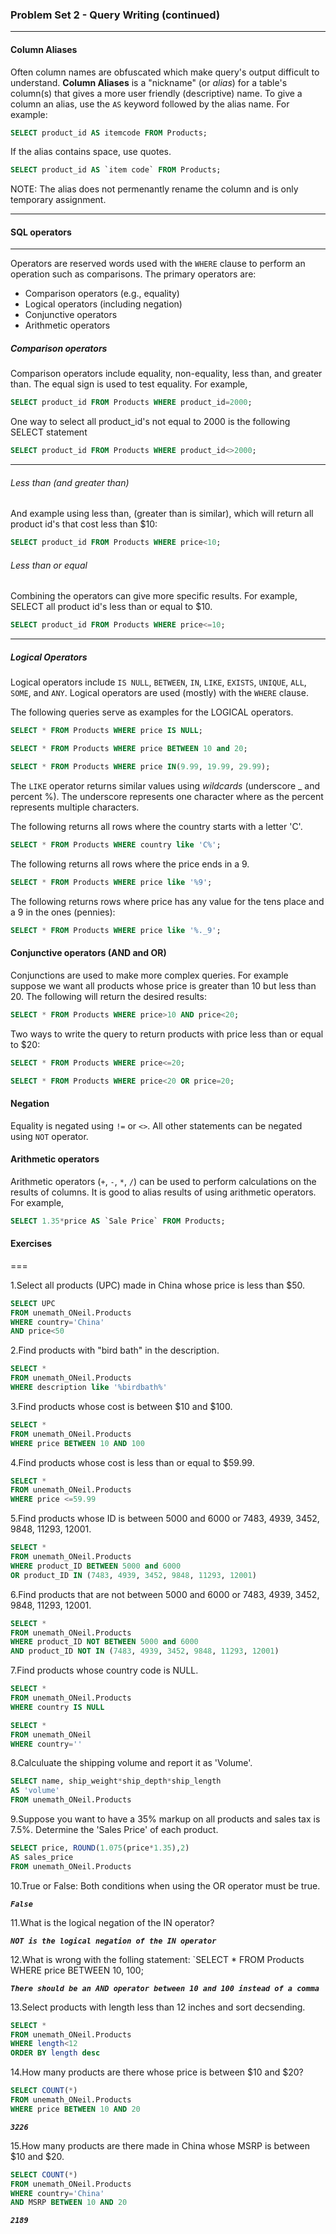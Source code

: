 ### Problem Set 2 - Query Writing (continued)
---



#### Column Aliases

Often column names are obfuscated which make query's output difficult to understand. 
**Column Aliases** is a "nickname" (or *alias*) for a table's column(s) that gives a more user friendly (descriptive) name.
To give a column an alias, use the `AS` keyword followed by the alias name.  For example:

```SQL
SELECT product_id AS itemcode FROM Products;
```

If the alias contains space, use quotes.  

```SQL
SELECT product_id AS `item code` FROM Products;
```

NOTE: The alias does not permenantly rename the column and is only temporary assignment.




---

#### SQL operators

---

Operators are reserved words used with the `WHERE` clause to perform an operation such as comparisons.  The primary operators are:

- Comparison operators (e.g., equality)
- Logical operators (including negation)
- Conjunctive operators
- Arithmetic operators

##### Comparison operators

Comparison operators include equality, non-equality, less than, and greater than.  The equal sign is used to test equality.  For example, 

```SQL
SELECT product_id FROM Products WHERE product_id=2000;
```
One way to select all product_id's not equal to 2000 is the following SELECT statement 

```SQL
SELECT product_id FROM Products WHERE product_id<>2000;
```
---

###### Less than (and greater than)

And example using less than, (greater than is similar), which will return all product id's that cost less than $10:

```SQL
SELECT product_id FROM Products WHERE price<10;
```

###### Less than or equal

Combining the operators can give more specific results.  For example, SELECT all product id's less than or equal to $10.


```SQL
SELECT product_id FROM Products WHERE price<=10;
```

---

##### Logical Operators

Logical operators include `IS NULL`, `BETWEEN`, `IN`, `LIKE`, `EXISTS`, `UNIQUE`, `ALL`, `SOME`, and `ANY`.
Logical operators are used (mostly) with the `WHERE` clause.  

The following queries serve as examples for the LOGICAL operators.


```SQL
SELECT * FROM Products WHERE price IS NULL;
```


```SQL
SELECT * FROM Products WHERE price BETWEEN 10 and 20;
```


```SQL
SELECT * FROM Products WHERE price IN(9.99, 19.99, 29.99);
```

The `LIKE` operator returns similar values using *wildcards* (underscore _ and percent %).  The underscore represents one character where as the percent represents multiple characters.

The following returns all rows where the country starts with a letter 'C'.  

```SQL
SELECT * FROM Products WHERE country like 'C%';
```

The following returns all rows where the price ends in a 9.


```SQL
SELECT * FROM Products WHERE price like '%9';
```

The following returns rows where price has any value for the tens place and a 9 in the ones (pennies):


```SQL
SELECT * FROM Products WHERE price like '%._9';
```

#### Conjunctive operators (AND and OR)

Conjunctions are used to make more complex queries.  For example suppose we want all products whose price is greater than 10 but less than 20.  The following will return the desired results:

```SQL
SELECT * FROM Products WHERE price>10 AND price<20;
```

Two ways to write the query to return products with price less than or equal to $20:


```SQL
SELECT * FROM Products WHERE price<=20;
```


```SQL
SELECT * FROM Products WHERE price<20 OR price=20;
```

#### Negation

Equality is negated using `!=` or `<>`.  All other statements can be negated using `NOT` operator. 



#### Arithmetic operators

Arithmetic operators (`+`, `-`, `*`, `/`) can be used to perform calculations on the results of columns.  It is good to alias results of using arithmetic operators.  For example, 


```SQL
SELECT 1.35*price AS `Sale Price` FROM Products;
```




#### Exercises


===

1.Select all products (UPC) made in China whose price is less than $50.

```SQL
SELECT UPC
FROM unemath_ONeil.Products
WHERE country='China'
AND price<50
```

2.Find products with "bird bath" in the description.

```SQL
SELECT *
FROM unemath_ONeil.Products
WHERE description like '%birdbath%'
```

3.Find products whose cost is between $10 and $100.

```SQL
SELECT *
FROM unemath_ONeil.Products
WHERE price BETWEEN 10 AND 100
```

4.Find products whose cost is less than or equal to $59.99.

```SQL
SELECT *
FROM unemath_ONeil.Products
WHERE price <=59.99
```

5.Find products whose ID is between 5000 and 6000 or 7483, 4939, 3452, 9848, 11293, 12001.

```SQL
SELECT *
FROM unemath_ONeil.Products
WHERE product_ID BETWEEN 5000 and 6000
OR product_ID IN (7483, 4939, 3452, 9848, 11293, 12001)
```

6.Find products that are not between 5000 and 6000 or 7483, 4939, 3452, 9848, 11293, 12001.

```SQL
SELECT *
FROM unemath_ONeil.Products
WHERE product_ID NOT BETWEEN 5000 and 6000
AND product_ID NOT IN (7483, 4939, 3452, 9848, 11293, 12001)
```

7.Find products whose country code is NULL.

```SQL
SELECT *
FROM unemath_ONeil.Products
WHERE country IS NULL
```

```SQL
SELECT *
FROM unemath_ONeil
WHERE country=''
```

8.Calculuate the shipping volume and report it as 'Volume'.

```SQL
SELECT name, ship_weight*ship_depth*ship_length 
AS 'volume'
FROM unemath_ONeil.Products
```

9.Suppose you want to have a 35% markup on all products and sales tax is 7.5%.  Determine the 'Sales Price' of each product.

```SQL
SELECT price, ROUND(1.075(price*1.35),2)
AS sales_price
FROM unemath_ONeil.Products
```
10.True or False: Both conditions when using the OR operator must be true.

***`False`***

11.What is the logical negation of the IN operator?

***`NOT is the logical negation of the IN operator`***

12.What is wrong with the folling statement: `SELECT * FROM Products WHERE price BETWEEN 10, 100;

***`There should be an AND operator between 10 and 100 instead of a comma`***

13.Select products with length less than 12 inches and sort decsending.

```SQL
SELECT *
FROM unemath_ONeil.Products
WHERE length<12
ORDER BY length desc
```

14.How many products are there whose price is between $10 and $20?

```SQL
SELECT COUNT(*)
FROM unemath_ONeil.Products
WHERE price BETWEEN 10 AND 20
```
***`3226`***

15.How many products are there made in China whose MSRP is between $10 and $20.

```SQL
SELECT COUNT(*)
FROM unemath_ONeil.Products
WHERE country='China'
AND MSRP BETWEEN 10 AND 20
```

***`2189`***

